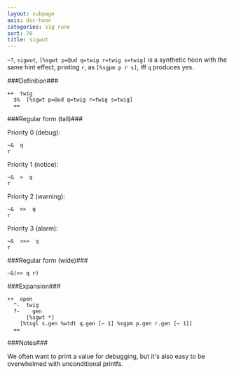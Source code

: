 ```yaml
---
layout: subpage
axis: doc-hoon
categories: sig rune
sort: 70
title: sigwut
---
```




`~?`, `sigwut`, `[%sgwt p=@ud q=twig r=twig s=twig]` is a
synthetic hoon with the same hint effect, printing `r`,
as `[%sgpm p r s]`, iff `q` produces yes.

###Definition###

    ++  twig  
      $%  [%sgwt p=@ud q=twig r=twig s=twig]
      ==

###Regular form (tall)###

Priority 0 (debug):

    ~&  q
    r

Priority 1 (notice):

    ~&  >  q
    r

Priority 2 (warning):

    ~&  >>  q
    r

Priority 3 (alarm):

    ~&  >>>  q
    r

###Regular form (wide)###

    ~&(>> q r)

###Expansion###
    
    ++  open
      ^-  twig
      ?-    gen
          [%sgwt *]
        [%tsgl s.gen %wtdt q.gen [~ 1] %sgpm p.gen r.gen [~ 1]]
      ==

###Notes###

We often want to print a value for debugging, but it's also easy
to be overwhelmed with unconditional printfs.
